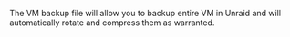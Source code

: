 The VM backup file will allow you to backup entire VM in Unraid and will automatically rotate and compress them as warranted.  
